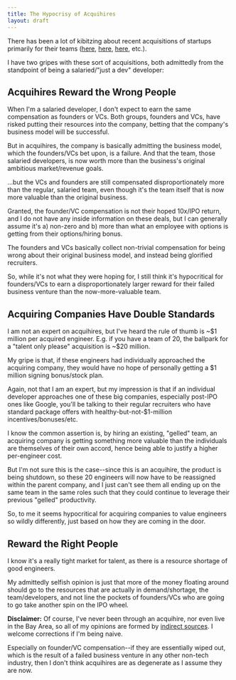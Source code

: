 ```yaml
---
title: The Hypocrisy of Acquihires
layout: draft
---
```


There has been a lot of kibitzing about recent acquisitions of startups primarily for their teams ([here](http://news.ycombinator.com/item?id=4274505), [here](http://news.ycombinator.com/item?id=4271376), [here](http://news.ycombinator.com/item?id=4272423), etc.).

I have two gripes with these sort of acquisitions, both admittedly from the standpoint of being a salaried/"just a dev" developer:

Acquihires Reward the Wrong People
----------------------------------

When I'm a salaried developer, I don't expect to earn the same compensation as founders or VCs. Both groups, founders and VCs, have risked putting their resources into the company, betting that the company's business model will be successful.

But in acquihires, the company is basically admitting the business model, which the founders/VCs bet upon, is a failure. And that the team, those salaried developers, is now worth more than the business's original ambitious market/revenue goals.

...but the VCs and founders are still compensated disproportionately more than the regular, salaried team, even though it's the team itself that is now more valuable than the original business.

Granted, the founder/VC compensation is not their hoped 10x/IPO return, and I do not have any inside information on these deals, but I can generally assume it's a) non-zero and b) more than what an employee with options is getting from their options/hiring bonus.

The founders and VCs basically collect non-trivial compensation for being wrong about their original business model, and instead being glorified recruiters.

So, while it's not what they were hoping for, I still think it's hypocritical for founders/VCs to earn a disproportionately larger reward for their failed business venture than the now-more-valuable team.

Acquiring Companies Have Double Standards
-----------------------------------------

I am not an expert on acquihires, but I've heard the rule of thumb is ~$1 million per acquired engineer. E.g. if you have a team of 20, the ballpark for a "talent only please" acquisition is ~$20 million.

My gripe is that, if these engineers had individually approached the acquiring company, they would have no hope of personally getting a $1 million signing bonus/stock plan.

Again, not that I am an expert, but my impression is that if an individual developer approaches one of these big companies, especially post-IPO ones like Google, you'll be talking to their regular recruiters who have standard package offers with healthy-but-not-$1-million incentives/bonuses/etc.

I know the common assertion is, by hiring an existing, "gelled" team, an acquiring company is getting something more valuable than the individuals are themselves of their own accord, hence being able to justify a higher per-engineer cost.

But I'm not sure this is the case--since this is an acquihire, the product is being shutdown, so these 20 engineers will now have to be reassigned within the parent company, and I just can't see them all ending up on the same team in the same roles such that they could continue to leverage their previous "gelled" productivity.

So, to me it seems hypocritical for acquiring companies to value engineers so wildly differently, just based on how they are coming in the door.

Reward the Right People
-----------------------

I know it's a really tight market for talent, as there is a resource shortage of good engineers.

My admittedly selfish opinion is just that more of the money floating around should go to the resources that are actually in demand/shortage, the team/developers, and not line the pockets of founders/VCs who are going to go take another spin on the IPO wheel.

**Disclaimer:** Of course, I've never been through an acquihire, nor even live in the Bay Area, so all of my opinions are formed by [indirect sources](http://news.ycombinator.com). I welcome corrections if I'm being naive.

Especially on founder/VC compensation--if they are essentially wiped out, which is the result of a failed business venture in any other non-tech industry, then I don't think acquihires are as degenerate as I assume they are now.

